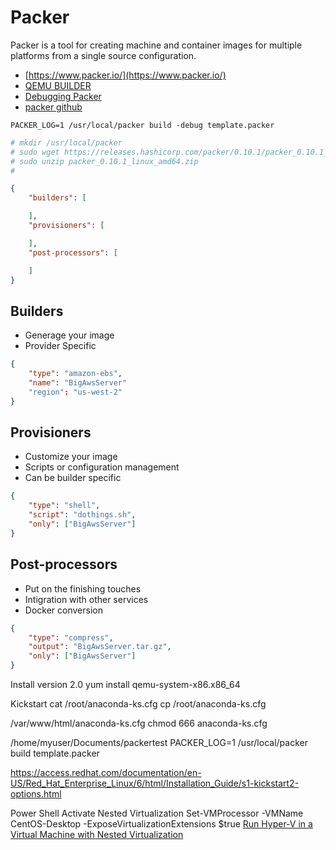 # Packer

Packer is a tool for creating machine and container images for multiple platforms from a single source configuration.

- [https://www.packer.io/](https://www.packer.io/)
- [QEMU BUILDER](https://www.packer.io/docs/builders/qemu.html)
- [Debugging Packer](https://www.packer.io/docs/other/debugging.html)
- [packer github](https://github.com/mitchellh/packer)

`PACKER_LOG=1 /usr/local/packer build -debug template.packer`

```bash
# mkdir /usr/local/packer
# sudo wget https://releases.hashicorp.com/packer/0.10.1/packer_0.10.1_linux_amd64.zip
# sudo unzip packer_0.10.1_linux_amd64.zip
#
```

```json
{
    "builders": [

    ],
    "provisioners": [

    ],
    "post-processors": [

    ]
}
```

## Builders

- Generage your image
- Provider Specific

```json
{
    "type": "amazon-ebs",
    "name": "BigAwsServer"
    "region": "us-west-2"
}
```

## Provisioners

- Customize your image
- Scripts or configuration management
- Can be builder specific

```json
{
    "type": "shell",
    "script": "dothings.sh",
    "only": ["BigAwsServer"]
}
```

## Post-processors

- Put on the finishing touches
- Intigration with other services
- Docker conversion

```json
{
    "type": "compress",
    "output": "BigAwsServer.tar.gz",
    "only": ["BigAwsServer"]
}
```

Install version 2.0
yum install qemu-system-x86.x86_64


Kickstart
cat /root/anaconda-ks.cfg
cp /root/anaconda-ks.cfg

/var/www/html/anaconda-ks.cfg
chmod 666 anaconda-ks.cfg

/home/myuser/Documents/packertest
PACKER_LOG=1 /usr/local/packer build template.packer

https://access.redhat.com/documentation/en-US/Red_Hat_Enterprise_Linux/6/html/Installation_Guide/s1-kickstart2-options.html

Power Shell Activate Nested Virtualization
Set-VMProcessor -VMName CentOS-Desktop -ExposeVirtualizationExtensions $true
[Run Hyper-V in a Virtual Machine with Nested Virtualization](https://msdn.microsoft.com/en-us/virtualization/hyperv_on_windows/user_guide/nesting)

